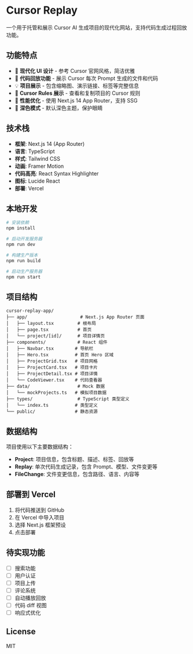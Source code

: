 # Cursor Replay

一个用于托管和展示 Cursor AI 生成项目的现代化网站，支持代码生成过程回放功能。

## 功能特点

- 🎨 **现代化 UI 设计** - 参考 Cursor 官网风格，简洁优雅
- 🔄 **代码回放功能** - 展示 Cursor 每次 Prompt 生成的文件和代码
- 💡 **项目展示** - 包含缩略图、演示链接、标签等完整信息
- 📝 **Cursor Rules 展示** - 查看和复制项目的 Cursor 规则
- 🚀 **性能优化** - 使用 Next.js 14 App Router，支持 SSG
- 🌙 **深色模式** - 默认深色主题，保护眼睛

## 技术栈

- **框架**: Next.js 14 (App Router)
- **语言**: TypeScript
- **样式**: Tailwind CSS
- **动画**: Framer Motion
- **代码高亮**: React Syntax Highlighter
- **图标**: Lucide React
- **部署**: Vercel

## 本地开发

```bash
# 安装依赖
npm install

# 启动开发服务器
npm run dev

# 构建生产版本
npm run build

# 启动生产服务器
npm run start
```

## 项目结构

```
cursor-replay-app/
├── app/                    # Next.js App Router 页面
│   ├── layout.tsx         # 根布局
│   ├── page.tsx           # 首页
│   └── project/[id]/      # 项目详情页
├── components/            # React 组件
│   ├── Navbar.tsx        # 导航栏
│   ├── Hero.tsx          # 首页 Hero 区域
│   ├── ProjectGrid.tsx   # 项目网格
│   ├── ProjectCard.tsx   # 项目卡片
│   ├── ProjectDetail.tsx # 项目详情
│   └── CodeViewer.tsx    # 代码查看器
├── data/                  # Mock 数据
│   └── mockProjects.ts   # 模拟项目数据
├── types/                 # TypeScript 类型定义
│   └── index.ts          # 类型定义
└── public/               # 静态资源
```

## 数据结构

项目使用以下主要数据结构：

- **Project**: 项目信息，包含标题、描述、标签、回放等
- **Replay**: 单次代码生成记录，包含 Prompt、模型、文件变更等
- **FileChange**: 文件变更信息，包含路径、语言、内容等

## 部署到 Vercel

1. 将代码推送到 GitHub
2. 在 Vercel 中导入项目
3. 选择 Next.js 框架预设
4. 点击部署

## 待实现功能

- [ ] 搜索功能
- [ ] 用户认证
- [ ] 项目上传
- [ ] 评论系统
- [ ] 自动播放回放
- [ ] 代码 diff 视图
- [ ] 响应式优化

## License

MIT
